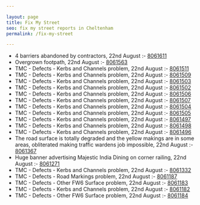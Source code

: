 ```yaml
---

layout: page
title: Fix My Street
seo: fix my street reports in Cheltenham
permalink: /fix-my-street

---
```


<!-- fix_marker starts -->

- 4 barriers abandoned by contractors, 22nd August :- [8061611](https://www.fixmystreet.com/report/8061611)
- Overgrown footpath, 22nd August :- [8061563](https://www.fixmystreet.com/report/8061563)
- TMC - Defects - Kerbs and Channels problem, 22nd August :- [8061511](https://www.fixmystreet.com/report/8061511)
- TMC - Defects - Kerbs and Channels problem, 22nd August :- [8061509](https://www.fixmystreet.com/report/8061509)
- TMC - Defects - Kerbs and Channels problem, 22nd August :- [8061503](https://www.fixmystreet.com/report/8061503)
- TMC - Defects - Kerbs and Channels problem, 22nd August :- [8061502](https://www.fixmystreet.com/report/8061502)
- TMC - Defects - Kerbs and Channels problem, 22nd August :- [8061506](https://www.fixmystreet.com/report/8061506)
- TMC - Defects - Kerbs and Channels problem, 22nd August :- [8061507](https://www.fixmystreet.com/report/8061507)
- TMC - Defects - Kerbs and Channels problem, 22nd August :- [8061504](https://www.fixmystreet.com/report/8061504)
- TMC - Defects - Kerbs and Channels problem, 22nd August :- [8061505](https://www.fixmystreet.com/report/8061505)
- TMC - Defects - Kerbs and Channels problem, 22nd August :- [8061497](https://www.fixmystreet.com/report/8061497)
- TMC - Defects - Kerbs and Channels problem, 22nd August :- [8061498](https://www.fixmystreet.com/report/8061498)
- TMC - Defects - Kerbs and Channels problem, 22nd August :- [8061496](https://www.fixmystreet.com/report/8061496)
- The road surface is totally degraded and the yellow makings are in some areas, obliterated making traffic wardens job impossible, 22nd August :- [8061367](https://www.fixmystreet.com/report/8061367)
- Huge banner advertising Majestic India Dining on corner railing, 22nd August :- [8061271](https://www.fixmystreet.com/report/8061271)
- TMC - Defects - Kerbs and Channels problem, 22nd August :- [8061332](https://www.fixmystreet.com/report/8061332)
- TMC - Defects - Road Markings problem, 22nd August :- [8061187](https://www.fixmystreet.com/report/8061187)
- TMC - Defects - Other FW6  Surface problem, 22nd August :- [8061183](https://www.fixmystreet.com/report/8061183)
- TMC - Defects - Kerbs and Channels problem, 22nd August :- [8061182](https://www.fixmystreet.com/report/8061182)
- TMC - Defects - Other FW6  Surface problem, 22nd August :- [8061184](https://www.fixmystreet.com/report/8061184)

<!-- fix_marker ends -->